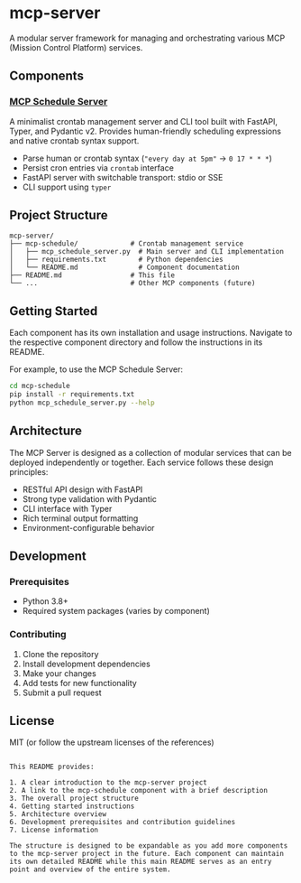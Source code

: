 # mcp-server

A modular server framework for managing and orchestrating various MCP (Mission Control Platform) services.

## Components

### [MCP Schedule Server](./mcp-schedule/README.md)

A minimalist crontab management server and CLI tool built with FastAPI, Typer, and Pydantic v2. Provides human-friendly scheduling expressions and native crontab syntax support.

- Parse human or crontab syntax (`"every day at 5pm"` → `0 17 * * *`)
- Persist cron entries via `crontab` interface
- FastAPI server with switchable transport: stdio or SSE
- CLI support using `typer`

## Project Structure

```
mcp-server/
├── mcp-schedule/             # Crontab management service
│   ├── mcp_schedule_server.py  # Main server and CLI implementation
│   ├── requirements.txt        # Python dependencies
│   └── README.md               # Component documentation
├── README.md                 # This file
└── ...                       # Other MCP components (future)
```

## Getting Started

Each component has its own installation and usage instructions. Navigate to the respective component directory and follow the instructions in its README.

For example, to use the MCP Schedule Server:

```bash
cd mcp-schedule
pip install -r requirements.txt
python mcp_schedule_server.py --help
```

## Architecture

The MCP Server is designed as a collection of modular services that can be deployed independently or together. Each service follows these design principles:

- RESTful API design with FastAPI
- Strong type validation with Pydantic
- CLI interface with Typer
- Rich terminal output formatting
- Environment-configurable behavior

## Development

### Prerequisites

- Python 3.8+
- Required system packages (varies by component)

### Contributing

1. Clone the repository
2. Install development dependencies
3. Make your changes
4. Add tests for new functionality
5. Submit a pull request

## License

MIT (or follow the upstream licenses of the references)
```

This README provides:

1. A clear introduction to the mcp-server project
2. A link to the mcp-schedule component with a brief description
3. The overall project structure
4. Getting started instructions
5. Architecture overview
6. Development prerequisites and contribution guidelines
7. License information

The structure is designed to be expandable as you add more components to the mcp-server project in the future. Each component can maintain its own detailed README while this main README serves as an entry point and overview of the entire system.
